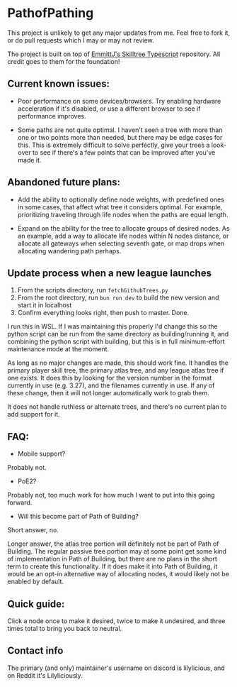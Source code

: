 # PathofPathing
This project is unlikely to get any major updates from me. Feel free to fork it, or do pull requests which I may or may not review.

The project is built on top of [EmmittJ's Skilltree Typescript](https://github.com/EmmittJ/SkillTree_TypeScript/) repository. All credit goes to them for the foundation!

## Current known issues:
* Poor performance on some devices/browsers. Try enabling hardware acceleration if it's disabled, or use a different browser to see if performance improves.

* Some paths are not quite optimal. I haven't seen a tree with more than one or two points more than needed, but there may be edge cases for this. This is extremely difficult to solve perfectly, give your trees a look-over to see if there's a few points that can be improved after you've made it.

## Abandoned future plans:

* Add the ability to optionally define node weights, with predefined ones in some cases, that affect what tree it considers optimal. For example, prioritizing traveling through life nodes when the paths are equal length.

* Expand on the ability for the tree to allocate groups of desired nodes. As an example, add a way to allocate life nodes within N nodes distance, or allocate all gateways when selecting seventh gate, or map drops when allocating wandering path perhaps.

## Update process when a new league launches
1) From the scripts directory, run `fetchGithubTrees.py`
2) From the root directory, run `bun run dev` to build the new version and start it in localhost
3) Confirm everything looks right, then push to master. Done.

I run this in WSL. If I was maintaining this properly I'd change this so the python script can be run from the same directory as building/running it, and combining the python script with building, but this is in full minimum-effort maintenance mode at the moment.

As long as no major changes are made, this should work fine. It handles the primary player skill tree, the primary atlas tree, and any league atlas tree if one exists. It does this by looking for the version number in the format currently in use (e.g. 3.27), and the filenames currently in use. If any of these change, then it will not longer automatically work to grab them. 

It does not handle ruthless or alternate trees, and there's no current plan to add support for it.

## FAQ:

* Mobile support?

Probably not.

* PoE2?

Probably not, too much work for how much I want to put into this going forward.

* Will this become part of Path of Building? 

Short answer, no. 

Longer answer, the atlas tree portion will definitely not be part of Path of Building. The regular passive tree portion may at some point get some kind of implementation in Path of Building, but there are no plans in the short term to create this functionality. If it does make it into Path of Building, it would be an opt-in alternative way of allocating nodes, it would likely not be enabled by default.

## Quick guide:
Click a node once to make it desired, twice to make it undesired, and three times total to bring you back to neutral.

## Contact info
The primary (and only) maintainer's username on discord is lilylicious, and on Reddit it's Lilyliciously.
